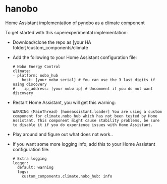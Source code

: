 # hanobo
Home Assistant implementation of pynobo as a climate component

To get started with this superexperimental implementation:

* Download/clone the repo as [your HA folder]/custom_components/climate
* Add the following to your Home Assistant configuration file:

      # Nobø Energy Control
      climate: 
      - platform: nobo_hub
          host: [your nobø serial] # You can use the 3 last digits if using discovery
      #    ip_address: [your nobø ip] # Uncomment if you do not want discovery

* Restart Home Assistant, you will get this warning:

      WARNING (MainThread) [homeassistant.loader] You are using a custom component for climate.nobo_hub which has not been tested by Home Assistant. This component might cause stability problems, be sure to disable it if you do experience issues with Home Assistant.

* Play around and figure out what does not work..

* If you want some more logging info, add this to your Home Assistant configuration file:

      # Extra logging
      logger:
        default: warning
        logs:
          custom_components.climate.nobo_hub: info
